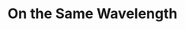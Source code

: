 ---
title: On the Same Wavelength
link: /stories/on-the-same-wavelength/
description: Connections can be both brutal and beautiful.
---